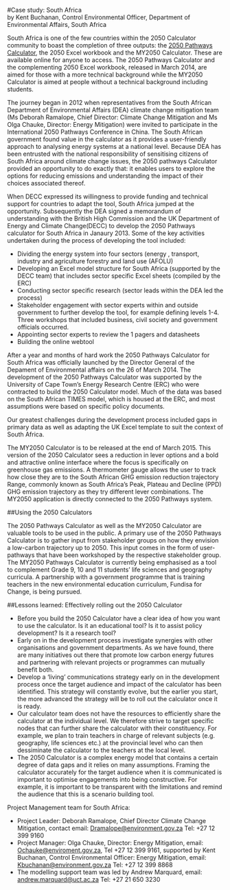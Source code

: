 #Case study: South Africa	
by Kent Buchanan, Control Environmental Officer, Department of Environmental Affairs, South Africa

South Africa is one of the few countries within the 2050 Calculator community to boast the completion of three outputs: the [2050 Pathways Calculator](http://2050.lateral.co.za), the 2050 Excel workbook and the MY2050 Calculator. These are available online for anyone to access. The 2050 Pathways Calculator and the complementing 2050 Excel workbook, released in March 2014, are aimed for those with a more technical background while the MY2050 Calculator is aimed at people without a technical background including students. 

The journey began in 2012 when representatives from the South African Department of Environmental Affairs (DEA) climate change mitigation team (Ms Deborah Ramalope, Chief Director: Climate Change Mitigation and Ms Olga Chauke, Director: Energy Mitigation) were invited to participate in the International 2050 Pathways Conference in China. The South African government found value in the  calculator  as it provides a user-friendly approach to analysing energy systems at a national level.  Because DEA has been entrusted with the national responsibility of sensitising citizens of South Africa around climate change issues, the 2050 pathways Calculator provided an opportunity to do exactly that: it enables users to explore the options for reducing emissions and  understanding the impact of their choices associated thereof. 

When DECC expressed its willingness to provide funding and technical support for countries to adapt the tool, South Africa jumped at the opportunity. Subsequently the DEA signed a memorandum of understanding with the British High Commission and the UK Department of Energy and Climate Change(DECC) to develop the 2050 Pathways calculator for South Africa in Janaury 2013.  Some of the key activities undertaken during the process of developing the tool included: 

*	Dividing the energy system into four sectors (energy , transport, industry and agriculture forestry and land use (AFOLU)
*	Developing an Excel model structure for South Africa (supported by the DECC team) that includes sector specific Excel sheets (compiled by the ERC)
*	Conducting sector specific research (sector leads within the DEA led the process)
*	Stakeholder engagement with sector experts within and outside government to further develop the tool, for example defining levels 1-4. Three workshops that included business, civil society and government officials occurred. 
*	Appointing sector experts to review the 1 pagers and datasheets
*	Building the online webtool

After a year and months of hard work the 2050 Pathways Calculator for South Africa was officially launched by the Director General of the Depament of Environmental affairs on the 26 of March 2014. The development of the 2050 Pathways Calculator was supported by the University of Cape Town’s Energy Research Centre (ERC) who were contracted to build the 2050 Calculator model. Much of the data was based on the South African TIMES model, which is housed at the ERC, and most assumptions were based on specific policy documents.

Our greatest challenges during the development process included gaps in primary data as well as adapting the UK Excel template to suit the context of South Africa. 

The MY2050 Calculator is to be released at the end of  March 2015. This version of the 2050 Calculator sees a reduction in lever options and a bold and attractive online interface where the focus is specifically on greenhouse gas emissions. A thermometer gauge allows the user to track how close they are to the South African GHG emission reduction trajectory Range, commonly known as South Africa’s Peak, Plateau and Decline (PPD) GHG emission trajectory as they try different lever combinations.  The MY2050 application is directly connected to the 2050 Pathways system.

##Using the 2050 Calculators

The 2050 Pathways Calculator as well as the MY2050 Calculator are valuable tools to be used in the public. A primary use of the 2050 Pathways Calculator is to gather input from stakeholder groups on how they envision a low-carbon trajectory up to 2050. This input comes in the form of user-pathways that have been workshoped by the respective stakeholder group. The MY2050 Pathways Calculator is currently being emphasised as a tool to complement Grade 9, 10 and 11 students’ life sciences and geography curricula. A partnership with a government programme that is training teachers in the new environmental education curriculum, Fundisa for Change, is being pursued.

##Lessons learned: Effectively rolling out the 2050 Calculator 

* Before you build the 2050 Calculator have a clear idea of how you want to use the calculator. Is it an educational tool? Is it to assist policy development? Is it a research tool? 
* Early on in the development process investigate synergies with other organisations and government departments. As we have found, there are many initiatives out there that promote low carbon energy futures and partnering with relevant projects or programmes can mutually benefit both. 
*	Develop a ‘living’ communications strategy early on in the development process once the target audience and impact of the calculator has been identified. This strategy will constantly evolve, but the earlier you start, the more advanced the strategy will be to roll out the calculator once it is ready.
*	Our calculator team does not have the resources to efficiently share the calculator at the individual level. We therefore strive to target specific nodes that can further share the calculator with their constituency. For example, we plan to train teachers in charge of relevant subjects (e.g. geography, life sciences etc.) at the provincial level who can then dessiminate the calculator to the teachers at the local level. 
*	The 2050 Calculator is a complex energy model that contains a certain degree of data gaps and it relies on many assumptions. Framing the calculator accurately for the target audience when it is communicated is important to optimise engagements into being constructive. For example, it is important to be transparent with the limitations and remind the audience that this is a scenario building tool. 

Project Management team for South Africa: 

* Project Leader: Deborah Ramalope, Chief Director Climate Change Mitigation, contact email: <Dramalope@environment.gov.za> Tel: +27 12 399 9160
* Project Manager: Olga Chauke, Director: Energy Mitigation, email: <Ochauke@enviroment.gov.za>, Tel +27 12 399 9161, supported by Kent Buchanan, Control Environmental Officer: Energy Mitigation, email: Kbuchanan@environment.gov.za  Tel: +27 12 399 8868
* The modelling support team was led by Andrew Marquard, email: <andrew.marquard@uct.ac.za>  Tel: +27 21 650 3230

